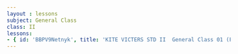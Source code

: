 ```yaml
--- 
layout : lessons 
subject: General Class
class: II
lessons: 
- { id: 'BBPV9Netnyk', title: 'KITE VICTERS STD II  General Class 01 (First Bell-ഫസ്റ്റ് ബെല്‍)' }
--- 
```

